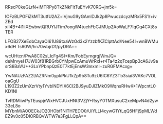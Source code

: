 RRscP0keGLrN+iMTRPy8TkZNkFItTuEYvK70RG+jm5k=


IOFzBLPGFiZkMT3utfU2AZ+lVjnuG9yGAmIDJk2p8PwuczdcyzMRx5FS1/+ivZEd
xiI4B+4l1iiXEwbwtQRUYlJTim7oogW4tuehFbGJMUp2AoWaLF7lqGq4CXt8sTER

LFOB27XeEobCayaOI61U89txaWzOd3x2YzzbfKZClpttAd/Nee54I+wnBWMux6dH
Ts60W/hn70wbjrD1/pyDRA==

wcUHtcn/PwA8C02sLIcFg4SI+Km/FobEyrngrgjWmJQ=
deMrvyeH7JW03f81RBGrb0YMpwEcAmuWrRxI+r4Ta4z2qTcepBp3cA6Jv9asrS8BaVU++3LxYPbnpQzE0T7ktEjEnsW3mxmI+zuRGFMAcxg=

YwNAUzFAZ2I/AZRNm0ypkPkU1kZp9b8Tu9zU6IC6YZ3Tb3siai3VAKc7VOLoaGgU
L193Z2zUmXzrVty1YvbINDYIX6CI2BJSyuDJlZMkO9WqnsRHwK+1WpcntL0KD1NI

TvRDMiiwPyTEuspjnWxHVCJUxHNt3VZjY+RsyY0TMXusuC2xeMpvN4d2yw33eL8o
MYbnM/A0OECkJO20HObf1NlTH7EDO0/UiYLLI4cywG1YtLqQ5HFjSpMLWdEZ9v0c05DIORBQvWTW7e3FgLLQpA==
